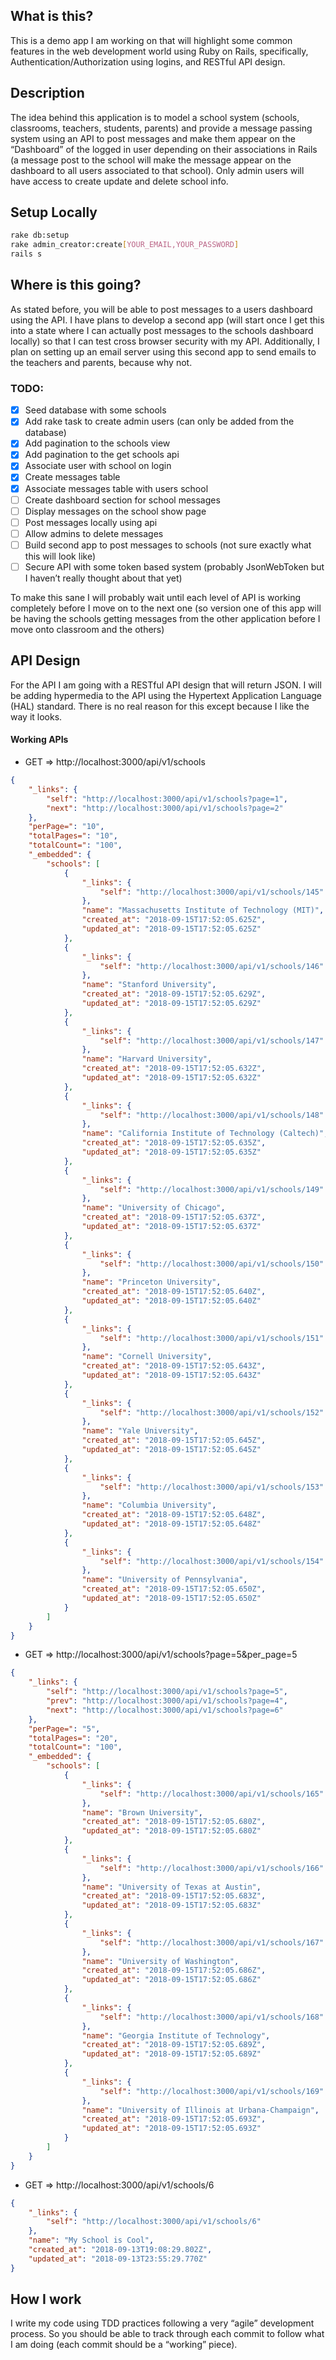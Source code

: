 ## What is this?

This is a demo app I am working on that will highlight some common features in the web development world using Ruby on Rails, specifically, Authentication/Authorization using logins, and RESTful API design.

## Description

The idea behind this application is to model a school system (schools, classrooms, teachers, students, parents) and provide a message passing system using an API to post messages and make them appear on the “Dashboard” of the logged in user depending on their associations in Rails (a message post to the school will make the message appear on the dashboard to all users associated to that school). Only admin users will have access to create update and delete school info.

## Setup Locally

```bash
rake db:setup
rake admin_creator:create[YOUR_EMAIL,YOUR_PASSWORD]
rails s
```

## Where is this going?

As stated before, you will be able to post messages to a users dashboard using the API. I have plans to develop a second app (will start once I get this into a state where I can actually post messages to the schools dashboard locally) so that I can test cross browser security with my API. Additionally, I plan on setting up an email server using this second app to send emails to the teachers and parents, because why not.

### TODO:

- [x] Seed database with some schools
- [x] Add rake task to create admin users (can only be added from the database)
- [x] Add pagination to the schools view
- [x] Add pagination to the get schools api
- [x] Associate user with school on login
- [x] Create messages table
- [x] Associate messages table with users school
- [ ] Create dashboard section for school messages
- [ ] Display messages on the school show page
- [ ] Post messages locally using api
- [ ] Allow admins to delete messages
- [ ] Build second app to post messages to schools (not sure exactly what this will look like)
- [ ] Secure API with some token based system (probably JsonWebToken but I haven’t really thought about that yet)

To make this sane I will probably wait until each level of API is working completely before I move on to the next one (so version one of this app will be having the schools getting messages from the other application before I move onto classroom and the others)

## API Design

For the API I am going with a RESTful API design that will return JSON. I will be adding hypermedia to the API using the Hypertext Application Language (HAL) standard. There is no real reason for this except because I like the way it looks.

#### Working APIs

* GET => http://localhost:3000/api/v1/schools

```json
{
    "_links": {
        "self": "http://localhost:3000/api/v1/schools?page=1",
        "next": "http://localhost:3000/api/v1/schools?page=2"
    },
    "perPage=": "10",
    "totalPages=": "10",
    "totalCount=": "100",
    "_embedded": {
        "schools": [
            {
                "_links": {
                    "self": "http://localhost:3000/api/v1/schools/145"
                },
                "name": "Massachusetts Institute of Technology (MIT)",
                "created_at": "2018-09-15T17:52:05.625Z",
                "updated_at": "2018-09-15T17:52:05.625Z"
            },
            {
                "_links": {
                    "self": "http://localhost:3000/api/v1/schools/146"
                },
                "name": "Stanford University",
                "created_at": "2018-09-15T17:52:05.629Z",
                "updated_at": "2018-09-15T17:52:05.629Z"
            },
            {
                "_links": {
                    "self": "http://localhost:3000/api/v1/schools/147"
                },
                "name": "Harvard University",
                "created_at": "2018-09-15T17:52:05.632Z",
                "updated_at": "2018-09-15T17:52:05.632Z"
            },
            {
                "_links": {
                    "self": "http://localhost:3000/api/v1/schools/148"
                },
                "name": "California Institute of Technology (Caltech)",
                "created_at": "2018-09-15T17:52:05.635Z",
                "updated_at": "2018-09-15T17:52:05.635Z"
            },
            {
                "_links": {
                    "self": "http://localhost:3000/api/v1/schools/149"
                },
                "name": "University of Chicago",
                "created_at": "2018-09-15T17:52:05.637Z",
                "updated_at": "2018-09-15T17:52:05.637Z"
            },
            {
                "_links": {
                    "self": "http://localhost:3000/api/v1/schools/150"
                },
                "name": "Princeton University",
                "created_at": "2018-09-15T17:52:05.640Z",
                "updated_at": "2018-09-15T17:52:05.640Z"
            },
            {
                "_links": {
                    "self": "http://localhost:3000/api/v1/schools/151"
                },
                "name": "Cornell University",
                "created_at": "2018-09-15T17:52:05.643Z",
                "updated_at": "2018-09-15T17:52:05.643Z"
            },
            {
                "_links": {
                    "self": "http://localhost:3000/api/v1/schools/152"
                },
                "name": "Yale University",
                "created_at": "2018-09-15T17:52:05.645Z",
                "updated_at": "2018-09-15T17:52:05.645Z"
            },
            {
                "_links": {
                    "self": "http://localhost:3000/api/v1/schools/153"
                },
                "name": "Columbia University",
                "created_at": "2018-09-15T17:52:05.648Z",
                "updated_at": "2018-09-15T17:52:05.648Z"
            },
            {
                "_links": {
                    "self": "http://localhost:3000/api/v1/schools/154"
                },
                "name": "University of Pennsylvania",
                "created_at": "2018-09-15T17:52:05.650Z",
                "updated_at": "2018-09-15T17:52:05.650Z"
            }
        ]
    }
}
```

* GET => http://localhost:3000/api/v1/schools?page=5&per_page=5

```json
{
    "_links": {
        "self": "http://localhost:3000/api/v1/schools?page=5",
        "prev": "http://localhost:3000/api/v1/schools?page=4",
        "next": "http://localhost:3000/api/v1/schools?page=6"
    },
    "perPage=": "5",
    "totalPages=": "20",
    "totalCount=": "100",
    "_embedded": {
        "schools": [
            {
                "_links": {
                    "self": "http://localhost:3000/api/v1/schools/165"
                },
                "name": "Brown University",
                "created_at": "2018-09-15T17:52:05.680Z",
                "updated_at": "2018-09-15T17:52:05.680Z"
            },
            {
                "_links": {
                    "self": "http://localhost:3000/api/v1/schools/166"
                },
                "name": "University of Texas at Austin",
                "created_at": "2018-09-15T17:52:05.683Z",
                "updated_at": "2018-09-15T17:52:05.683Z"
            },
            {
                "_links": {
                    "self": "http://localhost:3000/api/v1/schools/167"
                },
                "name": "University of Washington",
                "created_at": "2018-09-15T17:52:05.686Z",
                "updated_at": "2018-09-15T17:52:05.686Z"
            },
            {
                "_links": {
                    "self": "http://localhost:3000/api/v1/schools/168"
                },
                "name": "Georgia Institute of Technology",
                "created_at": "2018-09-15T17:52:05.689Z",
                "updated_at": "2018-09-15T17:52:05.689Z"
            },
            {
                "_links": {
                    "self": "http://localhost:3000/api/v1/schools/169"
                },
                "name": "University of Illinois at Urbana-Champaign",
                "created_at": "2018-09-15T17:52:05.693Z",
                "updated_at": "2018-09-15T17:52:05.693Z"
            }
        ]
    }
}
```

* GET => http://localhost:3000/api/v1/schools/6

```json
{
    "_links": {
        "self": "http://localhost:3000/api/v1/schools/6"
    },
    "name": "My School is Cool",
    "created_at": "2018-09-13T19:08:29.802Z",
    "updated_at": "2018-09-13T23:55:29.770Z"
}
```

## How I work

I write my code using TDD practices following a very “agile” development process. So you should be able to track through each commit to follow what I am doing (each commit should be a “working” piece).
